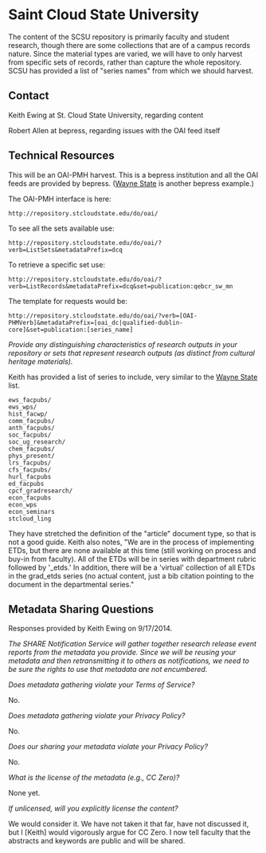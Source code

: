 Saint Cloud State University
====

The content of the SCSU repository is primarily faculty and student research, though there are some collections that are of a campus records nature. Since the material types are varied, we will have to only harvest from specific sets of records, rather than capture the whole repository. SCSU has provided a list of "series names" from which we should harvest.

Contact
----

Keith Ewing at St. Cloud State University, regarding content

Robert Allen at bepress, regarding issues with the OAI feed itself

Technical Resources
----

This will be an OAI-PMH harvest. This is a bepress institution and all the OAI feeds are provided by bepress. ([Wayne State](WayneState.md) is another bepress example.)

The OAI-PMH interface is here:
 
    http://repository.stcloudstate.edu/do/oai/

To see all the sets available use:

    http://repository.stcloudstate.edu/do/oai/?verb=ListSets&metadataPrefix=dcq

To retrieve a specific set use:

    http://repository.stcloudstate.edu/do/oai/?verb=ListRecords&metadataPrefix=dcq&set=publication:qebcr_sw_mn

The template for requests would be:

    http://repository.stcloudstate.edu/do/oai/?verb=[OAI-PHMVerb]&metadataPrefix=[oai_dc|qualified-dublin-core]&set=publication:[series_name]
 
_Provide any distinguishing characteristics of research outputs in your repository or sets that represent research outputs (as distinct from cultural heritage materials)._

Keith has provided a list of series to include, very similar to the [Wayne State](WayneState.md) list.

    ews_facpubs/
    ews_wps/
    hist_facwp/
    comm_facpubs/
    anth_facpubs/
    soc_facpubs/
    soc_ug_research/
    chem_facpubs/
    phys_present/
    lrs_facpubs/
    cfs_facpubs/
    hurl_facpubs
    ed_facpubs
    cpcf_gradresearch/
    econ_facpubs
    econ_wps
    econ_seminars
    stcloud_ling

They have stretched the definition of the "article" document type, so that is not a good guide. Keith also notes, "We are in the process of implementing ETDs, but there are none available at this time (still working on process and buy-in from faculty). All of the ETDs will be in series with department rubric followed by '_etds.'  In addition, there will be a 'virtual' collection of all ETDs in the grad_etds series (no actual content, just a bib citation pointing to the document in the departmental series."
 
Metadata Sharing Questions
----

Responses provided by Keith Ewing on 9/17/2014.

_The SHARE Notification Service will gather together research release event reports from the metadata you provide. Since we will be reusing your metadata and then retransmitting it to others as notifications, we need to be sure the rights to use that metadata are not encumbered._

_Does metadata gathering violate your Terms of Service?_

No.

_Does metadata gathering violate your Privacy Policy?_

No.

_Does our sharing your metadata violate your Privacy Policy?_

No.

_What is the license of the metadata (e.g., CC Zero)?_

None yet.

_If unlicensed, will you explicitly license the content?_

We would consider it. We have not taken it that far, have not discussed it, but I [Keith] would vigorously argue for CC Zero. I now tell faculty that the abstracts and keywords are public and will be shared.
